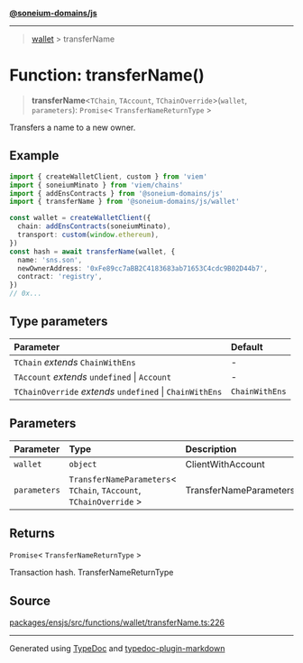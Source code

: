 [**@soneium-domains/js**](../README.md)

---

> [wallet](README.md) > transferName

# Function: transferName()

> **transferName**\<`TChain`, `TAccount`, `TChainOverride`\>(`wallet`, `parameters`): `Promise`\< `TransferNameReturnType` \>

Transfers a name to a new owner.

## Example

```ts
import { createWalletClient, custom } from 'viem'
import { soneiumMinato } from 'viem/chains'
import { addEnsContracts } from '@soneium-domains/js'
import { transferName } from '@soneium-domains/js/wallet'

const wallet = createWalletClient({
  chain: addEnsContracts(soneiumMinato),
  transport: custom(window.ethereum),
})
const hash = await transferName(wallet, {
  name: 'sns.son',
  newOwnerAddress: '0xFe89cc7aBB2C4183683ab71653C4cdc9B02D44b7',
  contract: 'registry',
})
// 0x...
```

## Type parameters

| Parameter                                                | Default        |
| :------------------------------------------------------- | :------------- |
| `TChain` _extends_ `ChainWithEns`                        | -              |
| `TAccount` _extends_ `undefined` \| `Account`            | -              |
| `TChainOverride` _extends_ `undefined` \| `ChainWithEns` | `ChainWithEns` |

## Parameters

| Parameter    | Type                                                                 | Description            |
| :----------- | :------------------------------------------------------------------- | :--------------------- |
| `wallet`     | `object`                                                             | ClientWithAccount      |
| `parameters` | `TransferNameParameters`\< `TChain`, `TAccount`, `TChainOverride` \> | TransferNameParameters |

## Returns

`Promise`\< `TransferNameReturnType` \>

Transaction hash. TransferNameReturnType

## Source

[packages/ensjs/src/functions/wallet/transferName.ts:226](https://github.com/ensdomains/ensjs-v3/blob/1b90b888/packages/ensjs/src/functions/wallet/transferName.ts#L226)

---

Generated using [TypeDoc](https://typedoc.org/) and [typedoc-plugin-markdown](https://www.npmjs.com/package/typedoc-plugin-markdown)
